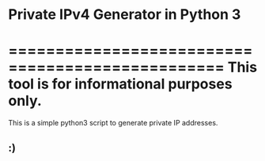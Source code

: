 # Private IPv4 Generator in Python 3

=================================================
**This tool is for informational purposes only.**
=================================================

This is a simple python3 script to generate private IP addresses.

:)
-
